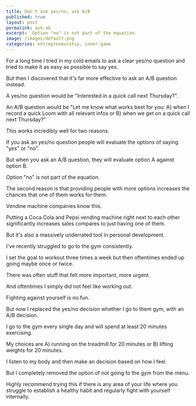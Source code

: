 ```yaml
---
title: Don't ask yes/no, ask A/B
published: true
layout: post
permalink: ask-ab
excerpt:  Option "no" is not part of the equation.
image: /images/default.png
categories: entrepreneurship, inner-game
---
```


For a long time I tried in my cold emails to ask a clear yes/no question and tried to make it as easy as possible to say yes.

But then I discovered that it's far more effective to ask an A/B question instead.

A yes/no question would be "Interested in a quick call next Thursday?".

An A/B question would be "Let me know what works best for you: A) when I record a quick Loom with all relevant infos or B) when we get on a quick call next Thursday?"

This works incredibly well for two reasons.

If you ask an yes/no question people will evaluate the options of saying "yes" or "no".

But when you ask an A/B question, they will evaluate option A against option B. 

Option "no" is not part of the equation.

The second reason is that providing people with more options increases the chances that one of them works for them.

Vendine machine companies know this.

Putting a Coca Cola and Pepsi vending machine right next to each other significantly increases sales compares to just having one of them.

But it's also a massively underrated tool in personal development.

I've recently struggled to go to the gym consistently.

I set the goal to workout three times a week but then oftentimes ended up going maybe once or twice.

There was often stuff that felt more important, more urgent. 

And oftentimes I simply did not feel like working out.

Fighting against yourself is no fun.

But now I replaced the yes/no decision whether I go to them gym, with an A/B decision.

I go to the gym every single day and will spend at least 20 minutes exercising.

My choices are A) running on the treadmill for 20 minutes or B) lifting weights for 20 minutes.

I listen to my body and then make an decision based on how I feel.

But I completely removed the option of not going to the gym from the menu.

Highly recommend trying this if there is any area of your life where you struggle to establish a healthy habit and regularly fight with yourself internally.